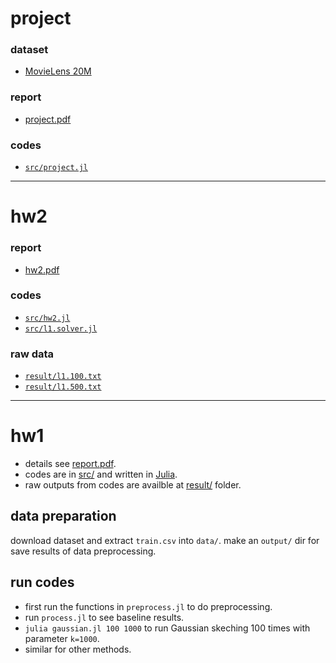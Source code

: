 # project

### dataset

* [MovieLens 20M](http://grouplens.org/datasets/movielens/20m/)

### report
* [project.pdf](project.pdf)

### codes
* [``src/project.jl``](src/project.jl)

----

# hw2

### report
* [hw2.pdf](hw2.pdf)

### codes
* [``src/hw2.jl``](src/hw2.jl)
* [``src/l1.solver.jl``](src/l1.solver.jl)

### raw data
* [``result/l1.100.txt``](result/l1.100.txt)
* [``result/l1.500.txt``](result/l1.500.txt)

----

# hw1

* details see [report.pdf](report.pdf).
* codes are in [src/](src/) and written in [Julia](http://julialang.org/).
* raw outputs from codes are availble at [result/](result/) folder.

## data preparation

download dataset and extract ``train.csv`` into ``data/``.
make an ``output/`` dir for save results of data preprocessing.

## run codes

* first run the functions in ``preprocess.jl`` to do preprocessing.
* run ``process.jl`` to see baseline results.
* ``julia gaussian.jl 100 1000`` to run Gaussian skeching 100 times with parameter ``k=1000``.
* similar for other methods.
